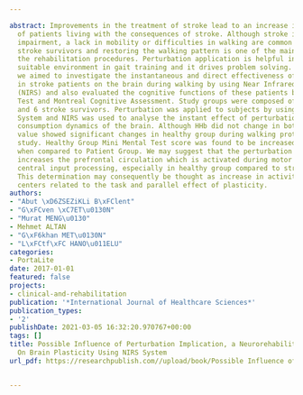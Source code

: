 ---
abstract: Improvements in the treatment of stroke lead to an increase in the number
  of patients living with the consequences of stroke. Although stroke induces cognitive
  impairment, a lack in mobility or difficulties in walking are common problems for
  stroke survivors and restoring the walking pattern is one of the main targets in
  the rehabilitation procedures. Perturbation application is helpful in creating a
  suitable environment in gait training and it drives problem solving. In our study
  we aimed to investigate the instantaneous and direct effectiveness of perturbation
  in stroke patients on the brain during walking by using Near Infrared Spectroscopy
  (NIRS) and also evaluated the cognitive functions of these patients by Mini Mental
  Test and Montreal Cognitive Assessment. Study groups were composed of 6 healthy
  and 6 stroke survivors. Perturbation was applied to subjects by using Re-Step Rehabilitation
  System and NIRS was used to analyse the instant effect of perturbation on oxygen
  consumption dynamics of the brain. Although HHb did not change in both groups, HbO2
  value showed significant changes in healthy group during walking protocol of the
  study. Healthy Group Mini Mental Test score was found to be increased significantly
  when compared to Patient Group. We may suggest that the perturbation implantation
  increases the prefrontal circulation which is activated during motor planning and
  central input processing, especially in healthy group compared to stroke patients.
  This determination may consequently be thought as increase in activity in neural
  centers related to the task and parallel effect of plasticity.
authors:
- "Abut \xD6ZSEZiKLi B\xFClent"
- "G\xFCven \xC7ET\u0130N"
- "Murat MENG\u0130"
- Mehmet ALTAN
- "G\xF6khan MET\u0130N"
- "L\xFCtf\xFC HANO\u011ELU"
categories:
- PortaLite
date: 2017-01-01
featured: false
projects:
- clinical-and-rehabilitation
publication: '*International Journal of Healthcare Sciences*'
publication_types:
- '2'
publishDate: 2021-03-05 16:32:20.970767+00:00
tags: []
title: Possible Influence of Perturbation Implication, a Neurorehabilitation Model,
  On Brain Plasticity Using NIRS System
url_pdf: https://researchpublish.com//upload/book/Possible Influence of Perturbation-4742.pdf

---
